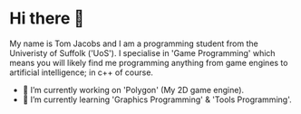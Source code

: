 # Hi there 👋
My name is Tom Jacobs and I am a programming student from the Univeristy of Suffolk ('UoS').
I specialise in 'Game Programming' which means you will likely find me programming anything from game engines to artificial intelligence; in c++ of course.
<!--
**UntitledProgrammer/UntitledProgrammer** is a ✨ _special_ ✨ repository because its `README.md` (this file) appears on your GitHub profile.

Here are some ideas to get you started:

- 🔭 I’m currently working on ...
- 🌱 I’m currently learning ...
- 👯 I’m looking to collaborate on ...
- 🤔 I’m looking for help with ...
- 💬 Ask me about ...
- 📫 How to reach me: ...
- 😄 Pronouns: ...
- ⚡ Fun fact: ...
-->

- 🔭 I’m currently working on 'Polygon' (My 2D game engine).
- 🌱 I’m currently learning 'Graphics Programming' & 'Tools Programming'.
